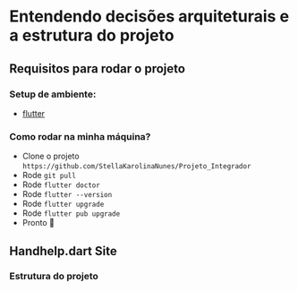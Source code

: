 # Entendendo decisões arquiteturais e a estrutura do projeto

## Requisitos para rodar o projeto

### Setup de ambiente:

- [flutter](https://docs.flutter.dev/get-started/install)

### Como rodar na minha máquina?

- Clone o projeto `https://github.com/StellaKarolinaNunes/Projeto_Integrador`
- Rode `git pull`
- Rode `flutter doctor`
- Rode `flutter --version`
- Rode `flutter upgrade`
- Rode `flutter pub upgrade`
- Pronto 🎉

## Handhelp.dart Site

### Estrutura do projeto

